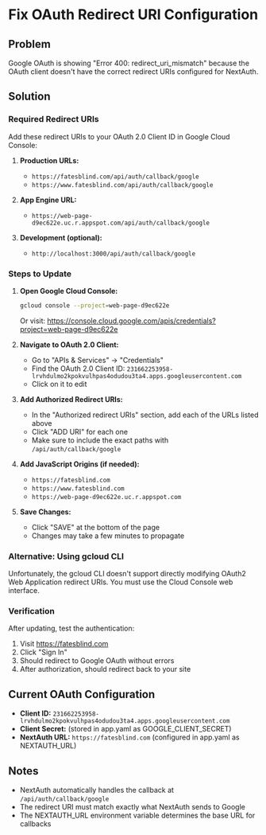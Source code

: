 # Fix OAuth Redirect URI Configuration

## Problem
Google OAuth is showing "Error 400: redirect_uri_mismatch" because the OAuth client doesn't have the correct redirect URIs configured for NextAuth.

## Solution

### Required Redirect URIs
Add these redirect URIs to your OAuth 2.0 Client ID in Google Cloud Console:

1. **Production URLs:**
   - `https://fatesblind.com/api/auth/callback/google`
   - `https://www.fatesblind.com/api/auth/callback/google`

2. **App Engine URL:**
   - `https://web-page-d9ec622e.uc.r.appspot.com/api/auth/callback/google`

3. **Development (optional):**
   - `http://localhost:3000/api/auth/callback/google`

### Steps to Update

1. **Open Google Cloud Console:**
   ```bash
   gcloud console --project=web-page-d9ec622e
   ```
   Or visit: https://console.cloud.google.com/apis/credentials?project=web-page-d9ec622e

2. **Navigate to OAuth 2.0 Client:**
   - Go to "APIs & Services" → "Credentials"
   - Find the OAuth 2.0 Client ID: `231662253958-lrvhdulmo2kpokvulhpas4odudou3ta4.apps.googleusercontent.com`
   - Click on it to edit

3. **Add Authorized Redirect URIs:**
   - In the "Authorized redirect URIs" section, add each of the URLs listed above
   - Click "ADD URI" for each one
   - Make sure to include the exact paths with `/api/auth/callback/google`

4. **Add JavaScript Origins (if needed):**
   - `https://fatesblind.com`
   - `https://www.fatesblind.com`
   - `https://web-page-d9ec622e.uc.r.appspot.com`

5. **Save Changes:**
   - Click "SAVE" at the bottom of the page
   - Changes may take a few minutes to propagate

### Alternative: Using gcloud CLI

Unfortunately, the gcloud CLI doesn't support directly modifying OAuth2 Web Application redirect URIs. You must use the Cloud Console web interface.

### Verification

After updating, test the authentication:
1. Visit https://fatesblind.com
2. Click "Sign In"
3. Should redirect to Google OAuth without errors
4. After authorization, should redirect back to your site

## Current OAuth Configuration

- **Client ID:** `231662253958-lrvhdulmo2kpokvulhpas4odudou3ta4.apps.googleusercontent.com`
- **Client Secret:** (stored in app.yaml as GOOGLE_CLIENT_SECRET)
- **NextAuth URL:** `https://fatesblind.com` (configured in app.yaml as NEXTAUTH_URL)

## Notes

- NextAuth automatically handles the callback at `/api/auth/callback/google`
- The redirect URI must match exactly what NextAuth sends to Google
- The NEXTAUTH_URL environment variable determines the base URL for callbacks